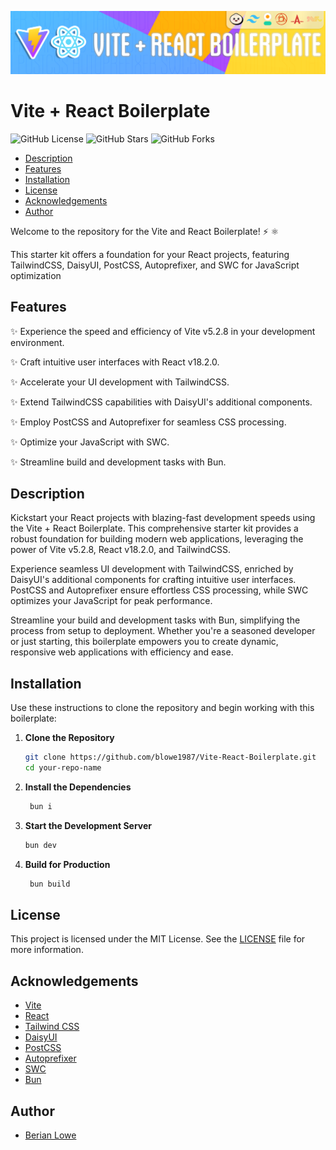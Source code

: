 <img src="banner.png" alt="Vite+React+Tailwind Boilerplate | Berian Lowe"></img>

# Vite + React Boilerplate

![GitHub License](https://img.shields.io/github/license/blowe1987/Vite-React-Boilerplate)
![GitHub Stars](https://img.shields.io/github/stars/blowe1987/Vite-React-Boilerplate)
![GitHub Forks](https://img.shields.io/github/forks/blowe1987/Vite-React-Boilerplate)

- [Description](#description)
- [Features](#features)
- [Installation](#installation)
- [License](#license)
- [Acknowledgements](#acknowledgements)
- [Author](#author)

Welcome to the repository for the Vite and React Boilerplate! ⚡ ⚛️

This starter kit offers a foundation for your React projects, featuring TailwindCSS, DaisyUI, PostCSS, Autoprefixer, and SWC for JavaScript optimization

## Features

✨ Experience the speed and efficiency of Vite v5.2.8 in your development environment.

✨ Craft intuitive user interfaces with React v18.2.0.

✨ Accelerate your UI development with TailwindCSS.

✨ Extend TailwindCSS capabilities with DaisyUI's additional components.

✨ Employ PostCSS and Autoprefixer for seamless CSS processing.

✨ Optimize your JavaScript with SWC.

✨ Streamline build and development tasks with Bun.

## Description

Kickstart your React projects with blazing-fast development speeds using the Vite + React Boilerplate. This comprehensive starter kit provides a robust foundation for building modern web applications, leveraging the power of Vite v5.2.8, React v18.2.0, and TailwindCSS.

Experience seamless UI development with TailwindCSS, enriched by DaisyUI's additional components for crafting intuitive user interfaces. PostCSS and Autoprefixer ensure effortless CSS processing, while SWC optimizes your JavaScript for peak performance.

Streamline your build and development tasks with Bun, simplifying the process from setup to deployment. Whether you're a seasoned developer or just starting, this boilerplate empowers you to create dynamic, responsive web applications with efficiency and ease.

## Installation

Use these instructions to clone the repository and begin working with this boilerplate:

1. **Clone the Repository**

   ```zsh
   git clone https://github.com/blowe1987/Vite-React-Boilerplate.git
   cd your-repo-name
   ```

2. **Install the Dependencies**

   ```zsh
    bun i
   ```

3. **Start the Development Server**

   ```zsh
   bun dev
   ```

4. **Build for Production**

   ```zsh
    bun build
   ```

## License

This project is licensed under the MIT License. See the [LICENSE](LICENSE) file for more information.

## Acknowledgements

- [Vite](https://vitejs.dev/)
- [React](https://reactjs.org/)
- [Tailwind CSS](https://tailwindcss.com/)
- [DaisyUI](https://daisyui.com/)
- [PostCSS](https://postcss.org/)
- [Autoprefixer](https://autoprefixer.github.io/)
- [SWC](https://swc.rs/)
- [Bun](https://bun.sh/)

## Author

- [Berian Lowe](https://github.com/blowe1987)
